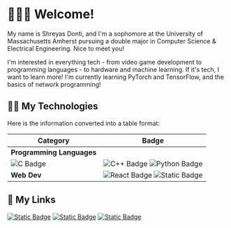 # 👋👋👋 Welcome! 
My name is Shreyas Donti, and I'm a sophomore at the University of Massachusetts Amherst pursuing a double major in Computer Science & Electrical Engineering. Nice to meet you!

I'm interested in everything tech - from video game development to programming languages - to hardware and machine learning. If it's tech, I want to learn more! I'm currently learning PyTorch and TensorFlow, and the basics of network programming!

## 🧑‍💻 My Technologies
Here is the information converted into a table format:

| Category              | Badge                                                                 |
|-----------------------|-----------------------------------------------------------------------|
| **Programming Languages** | 
![C Badge](https://img.shields.io/badge/C-4276c9?style=for-the-badge&logo=c&logoColor=white) | ![C++ Badge](https://img.shields.io/badge/C%2B%2B-4276c9?style=for-the-badge&logo=cplusplus)   ![Python Badge](https://img.shields.io/badge/Python-3776AB?style=for-the-badge&logo=python&logoColor=e3dd22) |
| **Web Dev**           |![React Badge](https://img.shields.io/badge/react-0088CC?style=for-the-badge&logo=react) ![Static Badge](https://img.shields.io/badge/django-092E20?style=for-the-badge&logo=django)



## 🔗 My Links
[![Static Badge](https://img.shields.io/badge/linkedin-blue?style=for-the-badge&logo=linkedin)](https://www.linkedin.com/in/shreyasdonti/) 
[![Static Badge](https://img.shields.io/badge/my_blog-black?style=for-the-badge&logo=github)](https://stelleron.github.io/)
[![Static Badge](https://img.shields.io/badge/my_email-white?style=for-the-badge&logo=gmail)
](mailto:shreyasdonti15@gmail.com)

